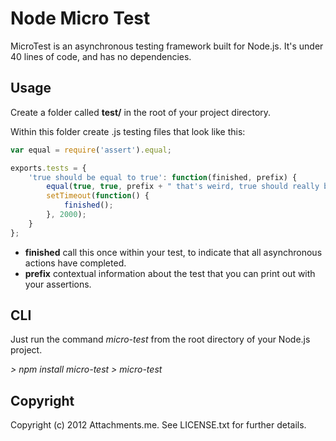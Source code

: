 Node Micro Test
===============

MicroTest is an asynchronous testing framework built for Node.js. It's under 40 lines of code, and has no dependencies.

Usage
-----

Create a folder called __test/__ in the root of your project directory.

Within this folder create .js testing files that look like this:

```javascript
var equal = require('assert').equal;

exports.tests = {
	'true should be equal to true': function(finished, prefix) {
		equal(true, true, prefix + " that's weird, true should really be equal to true.");
		setTimeout(function() {
			finished();
		}, 2000);
	}
};
```

* __finished__ call this once within your test, to indicate that all asynchronous actions have completed.
* __prefix__ contextual information about the test that you can print out with your assertions.

CLI
---

Just run the command _micro-test_ from the root directory of your Node.js project.

_> npm install micro-test_
_> micro-test_

Copyright
---------

Copyright (c) 2012 Attachments.me. See LICENSE.txt for further details.